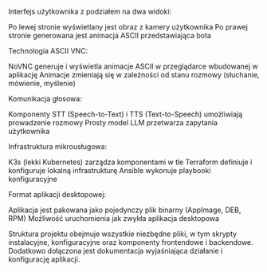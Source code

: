 
Interfejs użytkownika z podziałem na dwa widoki:

Po lewej stronie wyświetlany jest obraz z kamery użytkownika
Po prawej stronie generowana jest animacja ASCII przedstawiająca bota


Technologia ASCII VNC:

NoVNC generuje i wyświetla animacje ASCII w przeglądarce wbudowanej w aplikację
Animacje zmieniają się w zależności od stanu rozmowy (słuchanie, mówienie, myślenie)


Komunikacja głosowa:

Komponenty STT (Speech-to-Text) i TTS (Text-to-Speech) umożliwiają prowadzenie rozmowy
Prosty model LLM przetwarza zapytania użytkownika


Infrastruktura mikrousługowa:

K3s (lekki Kubernetes) zarządza komponentami w tle
Terraform definiuje i konfiguruje lokalną infrastrukturę
Ansible wykonuje playbooki konfiguracyjne


Format aplikacji desktopowej:

Aplikacja jest pakowana jako pojedynczy plik binarny (AppImage, DEB, RPM)
Możliwość uruchomienia jak zwykła aplikacja desktopowa



Struktura projektu obejmuje wszystkie niezbędne pliki, w tym skrypty instalacyjne, konfiguracyjne oraz komponenty frontendowe i backendowe. Dodatkowo dołączona jest dokumentacja wyjaśniająca działanie i konfigurację aplikacji.